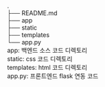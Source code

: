 .<br>
├── README.md<br>
├── app<br>
├── static<br>
├── templates<br>
└── app.py<br>
app: 백엔드 소스 코드 디렉토리<br>
static: css 코드 디렉토리<br>
templates: html 코드 디렉토리<br>
app.py: 프론트엔드 flask 연동 코드<br>
